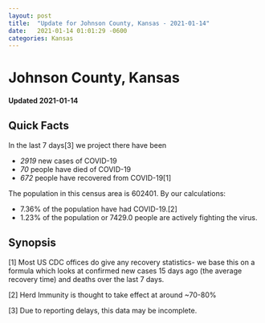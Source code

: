 ```yaml
---
layout: post
title:  "Update for Johnson County, Kansas - 2021-01-14"
date:   2021-01-14 01:01:29 -0600
categories: Kansas
---
```


# Johnson County, Kansas
#### Updated 2021-01-14

## Quick Facts

In the last 7 days[3] we project there have been
- *2919* new cases of COVID-19
- *70* people have died of COVID-19
- *672* people have recovered from COVID-19[1]

The population in this census area is 602401. By our calculations:
- 7.36% of the population have had COVID-19.[2]
- 1.23% of the population or 7429.0 people are actively fighting the virus.

## Synopsis




[1] Most US CDC offices do give any recovery statistics- we base this on a formula which looks at confirmed new cases
15 days ago (the average recovery time) and deaths over the last 7 days.

[2] Herd Immunity is thought to take effect at around ~70-80%

[3] Due to reporting delays, this data may be incomplete.
 
    